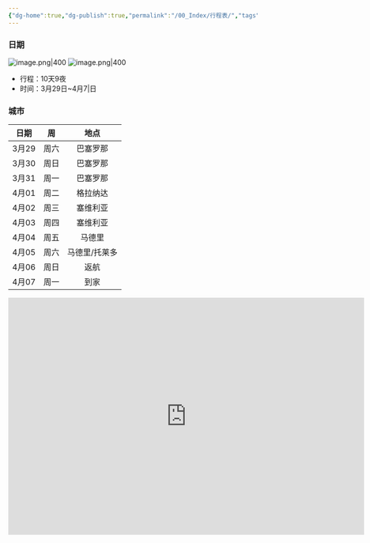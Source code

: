 ```yaml
---
{"dg-home":true,"dg-publish":true,"permalink":"/00_Index/行程表/","tags":["gardenEntry"],"dgPassFrontmatter":true}
---
```


### 日期 
![image.png|400](https://obsidan-1314364309.cos.ap-beijing.myqcloud.com/obsidan/20250302032122364.png)
![image.png|400](https://obsidan-1314364309.cos.ap-beijing.myqcloud.com/obsidan/20250302032348414.png)

+  行程：10天9夜
+ 时间：3月29日~4月7|日
### 城市
|  日期  |  周  |   地点    |
| :--: | :-: | :-----: |
| 3月29 | 周六  |  巴塞罗那   |
| 3月30 | 周日  |  巴塞罗那   |
| 3月31 | 周一  |  巴塞罗那   |
| 4月01 | 周二  |  格拉纳达   |
| 4月02 | 周三  |  塞维利亚   |
| 4月03 | 周四  |  塞维利亚   |
| 4月04 | 周五  |   马德里   |
| 4月05 | 周六  | 马德里/托莱多 |
| 4月06 | 周日  |   返航    |
| 4月07 | 周一  |   到家    |

<iframe height=480 width=720 src="https://player.bilibili.com/player.html?isOutside=true&aid=114093809733599&bvid=BV1dF9YY8E9b&cid=28659876960&p=1&high_quality=1" scrolling="no" border="0" frameborder="no" framespacing="0" allowfullscreen="true"></iframe>